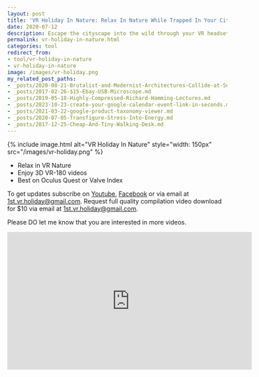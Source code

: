 ```yaml
---
layout: post
title: 'VR Holiday In Nature: Relax In Nature While Trapped In Your City'
date: 2020-07-12
description: Escape the cityscape into the wild through your VR headset. Subscribe and download VR180 3D holiday.
permalink: vr-holiday-in-nature.html
categories: tool
redirect_from:
- tool/vr-holiday-in-nature
- vr-holiday-in-nature
image: /images/vr-holiday.png
my_related_post_paths:
- _posts/2020-08-21-Brutalist-and-Modernist-Architectures-Collide-at-Sunshine-Plaza-in-Prague.md
- _posts/2017-02-26-$15-Ebay-USB-Microscope.md
- _posts/2019-05-18-Highly-Compressed-Richard-Hamming-Lectures.md
- _posts/2023-10-23-create-your-google-calendar-event-link-in-seconds.md
- _posts/2021-03-22-google-product-taxonomy-viewer.md
- _posts/2020-07-05-Transfigure-Stress-Into-Energy.md
- _posts/2017-12-25-Cheap-And-Tiny-Walking-Desk.md
---
```


{% include image.html alt="VR Holiday In Nature" style="width: 150px" src="/images/vr-holiday.png" %}


- Relax in VR Nature
- Enjoy 3D VR-180 videos
- Best on Oculus Quest or Valve Index

To get updates subscribe on [Youtube](https://www.youtube.com/channel/UCjf_1x7cTEX1vIB6_Ymav2A), [Facebook](https://www.facebook.com/1st.vr.holiday/) or via email at <a href="mailto:1st.vr.holiday@gmail.com">1st.vr.holiday@gmail.com</a>.
Request full quality compilation video download for $10 via email at <a href="mailto:1st.vr.holiday@gmail.com">1st.vr.holiday@gmail.com</a>.

Please DO let me know that you are interested in more videos.

<iframe width="560" height="315" src="https://www.youtube.com/embed/videoseries?list=PLmCqVhOYDc5yXFMzhj0wtxmoeyGO7yzwl" frameborder="0" allow="accelerometer; autoplay; encrypted-media; gyroscope; picture-in-picture" allowfullscreen></iframe>


